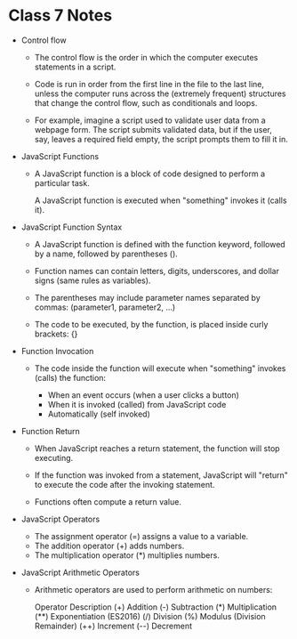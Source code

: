 # Class 7 Notes

- Control flow
  - The control flow is the order in which the computer executes statements in a script.

  - Code is run in order from the first line in the file to the last line, unless the computer runs across the (extremely frequent) 
    structures that change the control flow, such as conditionals and loops.

  - For example, imagine a script used to validate user data from a webpage form. 
    The script submits validated data, but if the user, say, leaves a required field empty, the script prompts them to fill it in.

- JavaScript Functions
  - A JavaScript function is a block of code designed to perform a particular task.

    A JavaScript function is executed when "something" invokes it (calls it).

- JavaScript Function Syntax
  - A JavaScript function is defined with the function keyword, followed by a name, followed by parentheses ().

  - Function names can contain letters, digits, underscores, and dollar signs (same rules as variables).

  - The parentheses may include parameter names separated by commas:
    (parameter1, parameter2, ...)

  - The code to be executed, by the function, is placed inside curly brackets: {}

- Function Invocation
  - The code inside the function will execute when "something" invokes (calls) the function:

    - When an event occurs (when a user clicks a button)
    - When it is invoked (called) from JavaScript code
    - Automatically (self invoked)

- Function Return
  - When JavaScript reaches a return statement, the function will stop executing.

  - If the function was invoked from a statement, JavaScript will "return" to execute the code after the invoking statement.

  - Functions often compute a return value.

- JavaScript Operators
  - The assignment operator (=) assigns a value to a variable.
  - The addition operator (+) adds numbers.
  - The multiplication operator (*) multiplies numbers.

- JavaScript Arithmetic Operators
  - Arithmetic operators are used to perform arithmetic on numbers:

     Operator	Description
     	(+) 		Addition
	(-)             Subtraction
	(*)		Multiplication
	(**)		Exponentiation (ES2016)
	(/)		Division
	(%)		Modulus (Division Remainder)
	(++)		Increment
	(--)		Decrement
